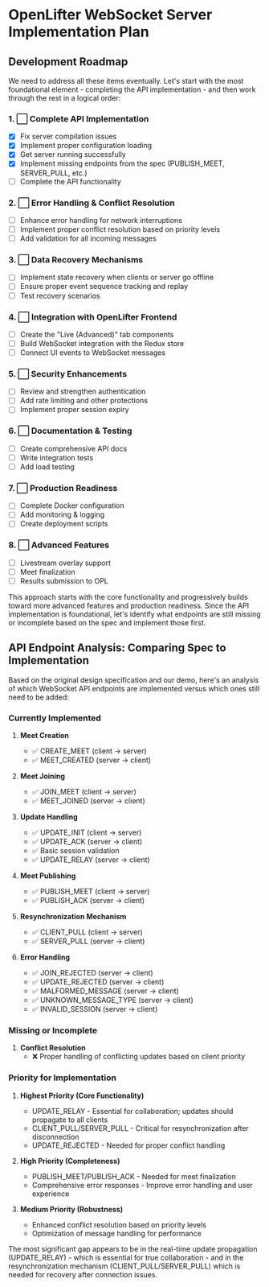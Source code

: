 # OpenLifter WebSocket Server Implementation Plan

## Development Roadmap

We need to address all these items eventually. Let's start with the most foundational element - completing the API implementation - and then work through the rest in a logical order:

### 1. ⬜ Complete API Implementation
- [x] Fix server compilation issues
- [x] Implement proper configuration loading
- [x] Get server running successfully
- [x] Implement missing endpoints from the spec (PUBLISH_MEET, SERVER_PULL, etc.)
- [ ] Complete the API functionality

### 2. ⬜ Error Handling & Conflict Resolution
- [ ] Enhance error handling for network interruptions
- [ ] Implement proper conflict resolution based on priority levels
- [ ] Add validation for all incoming messages

### 3. ⬜ Data Recovery Mechanisms
- [ ] Implement state recovery when clients or server go offline
- [ ] Ensure proper event sequence tracking and replay
- [ ] Test recovery scenarios

### 4. ⬜ Integration with OpenLifter Frontend
- [ ] Create the "Live (Advanced)" tab components
- [ ] Build WebSocket integration with the Redux store
- [ ] Connect UI events to WebSocket messages

### 5. ⬜ Security Enhancements
- [ ] Review and strengthen authentication
- [ ] Add rate limiting and other protections
- [ ] Implement proper session expiry

### 6. ⬜ Documentation & Testing
- [ ] Create comprehensive API docs
- [ ] Write integration tests
- [ ] Add load testing

### 7. ⬜ Production Readiness
- [ ] Complete Docker configuration
- [ ] Add monitoring & logging
- [ ] Create deployment scripts

### 8. ⬜ Advanced Features
- [ ] Livestream overlay support
- [ ] Meet finalization
- [ ] Results submission to OPL

This approach starts with the core functionality and progressively builds toward more advanced features and production readiness. Since the API implementation is foundational, let's identify what endpoints are still missing or incomplete based on the spec and implement those first.

## API Endpoint Analysis: Comparing Spec to Implementation

Based on the original design specification and our demo, here's an analysis of which WebSocket API endpoints are implemented versus which ones still need to be added:

### Currently Implemented

1. **Meet Creation**
   - ✅ CREATE_MEET (client -> server)
   - ✅ MEET_CREATED (server -> client)

2. **Meet Joining**
   - ✅ JOIN_MEET (client -> server)
   - ✅ MEET_JOINED (server -> client)

3. **Update Handling**
   - ✅ UPDATE_INIT (client -> server)
   - ✅ UPDATE_ACK (server -> client)
   - ✅ Basic session validation
   - ✅ UPDATE_RELAY (server -> client)

4. **Meet Publishing**
   - ✅ PUBLISH_MEET (client -> server)
   - ✅ PUBLISH_ACK (server -> client)

5. **Resynchronization Mechanism**
   - ✅ CLIENT_PULL (client -> server)
   - ✅ SERVER_PULL (server -> client)

6. **Error Handling**
   - ✅ JOIN_REJECTED (server -> client)
   - ✅ UPDATE_REJECTED (server -> client)
   - ✅ MALFORMED_MESSAGE (server -> client)
   - ✅ UNKNOWN_MESSAGE_TYPE (server -> client)
   - ✅ INVALID_SESSION (server -> client)

### Missing or Incomplete

1. **Conflict Resolution**
   - ❌ Proper handling of conflicting updates based on client priority

### Priority for Implementation

1. **Highest Priority (Core Functionality)**
   - UPDATE_RELAY - Essential for collaboration; updates should propagate to all clients
   - CLIENT_PULL/SERVER_PULL - Critical for resynchronization after disconnection
   - UPDATE_REJECTED - Needed for proper conflict handling

2. **High Priority (Completeness)**
   - PUBLISH_MEET/PUBLISH_ACK - Needed for meet finalization
   - Comprehensive error responses - Improve error handling and user experience

3. **Medium Priority (Robustness)**
   - Enhanced conflict resolution based on priority levels
   - Optimization of message handling for performance

The most significant gap appears to be in the real-time update propagation (UPDATE_RELAY) - which is essential for true collaboration - and in the resynchronization mechanism (CLIENT_PULL/SERVER_PULL) which is needed for recovery after connection issues. 